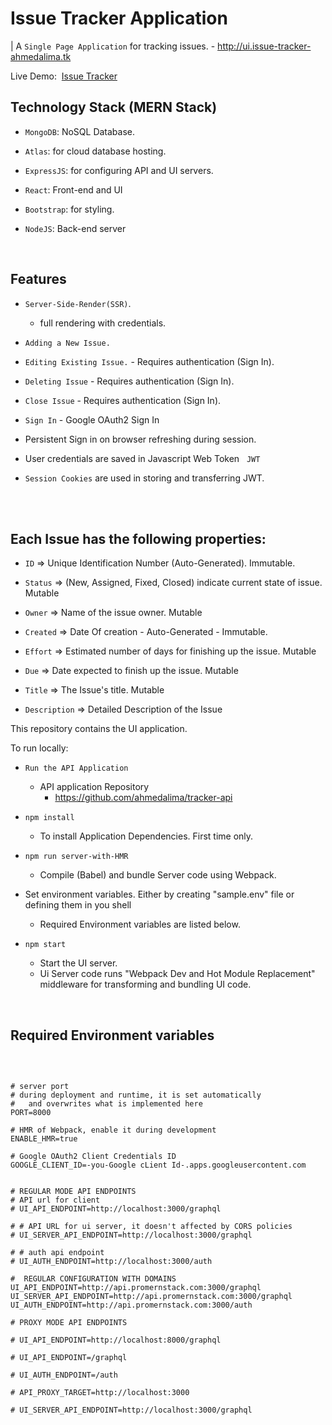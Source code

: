 <h1> Issue Tracker Application </h1>

| A `Single Page Application` for tracking issues. - http://ui.issue-tracker-ahmedalima.tk

Live Demo:&nbsp; 
<a href="http://ui.issue-tracker-ahmedalima.tk" target="blank" rel="noreferrer" >
 Issue Tracker 
</a>

<h2>
Technology Stack (MERN Stack)
</h2>

* `MongoDB`: NoSQL Database. 

* `Atlas`: for cloud database hosting.

* `ExpressJS`: for configuring API and UI servers.

* `React`: Front-end and UI

* `Bootstrap`: for styling.

* `NodeJS`: Back-end server

<br />

<h2>
Features
</h2>

* `Server-Side-Render(SSR)`.
  * full rendering with credentials. 
* `Adding a New Issue.`
* `Editing Existing Issue.` - Requires authentication (Sign In).
* `Deleting Issue` - Requires authentication (Sign In).
* `Close Issue` - Requires authentication (Sign In).
* `Sign In` - Google OAuth2 Sign In
* Persistent Sign in on browser refreshing during session.

* User credentials are saved in Javascript Web Token &nbsp; `JWT`

* `Session Cookies` are used in storing and transferring JWT.


<br />
<br />


<h2>
Each Issue has the following properties:
</h2>

* `ID` => Unique Identification Number (Auto-Generated). Immutable.

* `Status` => (New, Assigned, Fixed, Closed) indicate current state of issue. Mutable

* `Owner` => Name of the issue owner. Mutable

* `Created` => Date Of creation - Auto-Generated - Immutable.

* `Effort` => Estimated number of days for finishing up the issue. Mutable

* `Due` => Date expected to finish up the issue. Mutable

* `Title` => The Issue's title. Mutable

* `Description` => Detailed Description of the Issue

This repository contains the UI application.

To run locally:
* `Run the API Application`
  * API application Repository
    * https://github.com/ahmedalima/tracker-api

* `npm install`
  * To install Application Dependencies. First time only.

* `npm run server-with-HMR`
  * Compile (Babel) and bundle Server code using Webpack.

* Set environment variables. Either by creating "sample.env" file or defining them in you shell
  * Required Environment variables are listed below.

* `npm start`
  * Start the UI server.
  * Ui Server code runs "Webpack Dev and Hot Module Replacement" middleware for transforming and bundling UI code. 

<br />
<h2>
Required Environment variables
</h2>

<br />

```

# server port
# during deployment and runtime, it is set automatically
#   and overwrites what is implemented here
PORT=8000

# HMR of Webpack, enable it during development
ENABLE_HMR=true

# Google OAuth2 Client Credentials ID 
GOOGLE_CLIENT_ID=-you-Google cLient Id-.apps.googleusercontent.com


# REGULAR MODE API ENDPOINTS
# API url for client
# UI_API_ENDPOINT=http://localhost:3000/graphql

# # API URL for ui server, it doesn't affected by CORS policies
# UI_SERVER_API_ENDPOINT=http://localhost:3000/graphql

# # auth api endpoint
# UI_AUTH_ENDPOINT=http://localhost:3000/auth

#  REGULAR CONFIGURATION WITH DOMAINS
UI_API_ENDPOINT=http://api.promernstack.com:3000/graphql
UI_SERVER_API_ENDPOINT=http://api.promernstack.com:3000/graphql
UI_AUTH_ENDPOINT=http://api.promernstack.com:3000/auth

# PROXY MODE API ENDPOINTS

# UI_API_ENDPOINT=http://localhost:8000/graphql

# UI_API_ENDPOINT=/graphql

# UI_AUTH_ENDPOINT=/auth

# API_PROXY_TARGET=http://localhost:3000

# UI_SERVER_API_ENDPOINT=http://localhost:3000/graphql
```

